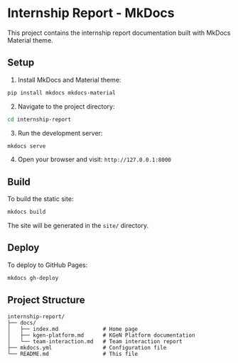 # Internship Report - MkDocs

This project contains the internship report documentation built with MkDocs Material theme.

## Setup

1. Install MkDocs and Material theme:

```bash
pip install mkdocs mkdocs-material
```

2. Navigate to the project directory:

```bash
cd internship-report
```

3. Run the development server:

```bash
mkdocs serve
```

4. Open your browser and visit: `http://127.0.0.1:8000`

## Build

To build the static site:

```bash
mkdocs build
```

The site will be generated in the `site/` directory.

## Deploy

To deploy to GitHub Pages:

```bash
mkdocs gh-deploy
```

## Project Structure

```
internship-report/
├── docs/
│   ├── index.md              # Home page
│   ├── kgen-platform.md      # KGeN Platform documentation
│   └── team-interaction.md   # Team interaction report
├── mkdocs.yml                # Configuration file
└── README.md                 # This file
```

